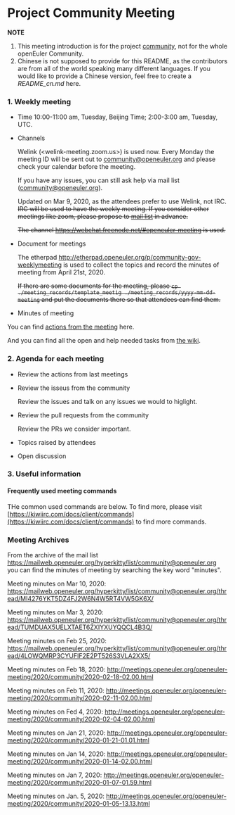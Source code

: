 # Project Community Meeting

**NOTE**
1. This meeting introduction is for the project [community](/), not for the whole openEuler Community. 
2. Chinese is not supposed to provide for this README, as the contributors are from all of the world speaking many different languages. If you would like to provide a Chinese version, feel free to create a *README_cn.md* here.

### 1. Weekly meeting
- Time
    10:00-11:00 am, Tuesday, Beijing Time; 2:00-3:00 am, Tuesday, UTC.

- Channels

    Welink (<welink-meeting.zoom.us>) is used now. Every Monday the meeting ID will be sent out to <community@openeuler.org> and please check your calendar before the meeting. 

    If you have any issues, you can still ask help via mail list (<community@openeuler.org>).     

    Updated on Mar 9, 2020, as the attendees prefer to use Welink, not IRC.
    ~~IRC will be used to have the weekly meeting. If you consider other meetings like zoom, please propose to [mail list](community@openeuler.org) in advance.~~

    ~~The channel https://webchat.freenode.net/#openeuler-meeting is used.~~

- Document for meetings

    The etherpad <http://etherpad.openeuler.org/p/community-gov-weeklymeeting> is used to collect the topics and record the minutes of meeting from April 21st, 2020.

    ~~If there are some documents for the meeting, please `cp ./meeting_records/template_meetig ./meeting_records/yyyy-mm-dd-meeting` and put the documents there so that attendees can find them.~~

- Minutes of meeting

You can find [actions from the meeting](https://gitee.com/openeuler/community/wikis/Actions%20from%20Community%20governance%20weekly%20meeting?sort_id=1957419) here.

And you can find all the open and help needed tasks from [the wiki](https://gitee.com/openeuler/community/wikis/All%20the%20open%20tasks%20about%20openEuler%20community%20governance?sort_id=1929738).

### 2. Agenda for each meeting

* Review the actions from last meetings

* Review the isseus from the community

    Review the issues and talk on any issues we would to higlight.

* Review the pull requests from the community

    Review the PRs we consider important.

* Topics raised by attendees

* Open discussion

### 3. Useful information
#### Frequently used meeting commands
THe common used commands are below. To find more, please visit [https://kiwiirc.com/docs/client/commands](https://kiwiirc.com/docs/client/commands) to find more commands. 

### Meeting Archives

From the archive of the mail list <https://mailweb.openeuler.org/hyperkitty/list/community@openeuler.org> you can find the minutes of meeting by searching the key word "minutes".

Meeting minutes on Mar 10, 2020: https://mailweb.openeuler.org/hyperkitty/list/community@openeuler.org/thread/MI4276YKT5DZ4FJ2W6N4W5RT4VW5GK6X/

Meeting minutes on Mar 3, 2020: https://mailweb.openeuler.org/hyperkitty/list/community@openeuler.org/thread/TUMDUAX5UELXTAET6ZXIYXUYQQCL4B3Q/

Meeting minutes on Feb 25, 2020: https://mailweb.openeuler.org/hyperkitty/list/community@openeuler.org/thread/4LOWQMRP3CYUFIF2E2PT526S3VLA2XX5/

Meeting minutes on Feb 18, 2020: http://meetings.openeuler.org/openeuler-meeting/2020/community/2020-02-18-02.00.html

Meeting minutes on Feb 11, 2020: http://meetings.openeuler.org/openeuler-meeting/2020/community/2020-02-11-02.00.html

Meeting minutes on Fed 4, 2020: http://meetings.openeuler.org/openeuler-meeting/2020/community/2020-02-04-02.00.html

Meeting minutes on Jan 21, 2020: http://meetings.openeuler.org/openeuler-meeting/2020/community/2020-01-21-01.01.html

Meeting minutes on Jan 14, 2020: http://meetings.openeuler.org/openeuler-meeting/2020/community/2020-01-14-02.00.html

Meeting minutes on Jan 7, 2020: http://meetings.openeuler.org/openeuler-meeting/2020/community/2020-01-07-01.59.html

Meeting minutes on Jan. 5, 2020: http://meetings.openeuler.org/openeuler-meeting/2020/community/2020-01-05-13.13.html
